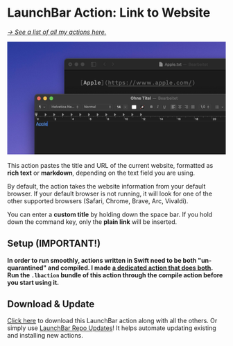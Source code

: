 # LaunchBar Action: Link to Website

*[→ See a list of all my actions here.](https://ptujec.github.io/launchbar)* 

<img src="01.jpg" width="827"/> 

This action pastes the title and URL of the current website, formatted as **rich text** or **markdown**, depending on the text field you are using. 

By default, the action takes the website information from your default browser. If your default browser is not running, it will look for one of the other supported browsers (Safari, Chrome, Brave, Arc, Vivaldi). 

You can enter a **custom title** by holding down the space bar. If you hold down the command key, only the **plain link** will be inserted.

## Setup (IMPORTANT!)

**In order to run smoothly, actions written in Swift need to be both "un-quarantined" and compiled. I made [a dedicated action that does both](https://github.com/Ptujec/LaunchBar/tree/master/Compile-Swift-Action#readme). Run the `.lbaction` bundle of this action through the compile action before you start using it.**

## Download & Update

[Click here](https://github.com/Ptujec/LaunchBar/archive/refs/heads/master.zip) to download this LaunchBar action along with all the others. Or simply use [LaunchBar Repo Updates](https://github.com/Ptujec/LaunchBar/tree/master/LB-Repo-Updates#launchbar-repo-updates-action)! It helps automate updating existing and installing new actions.